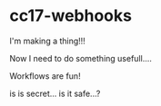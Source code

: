 # cc17-webhooks

I'm making a thing!!!

Now I need to do something usefull....

Workflows are fun!



is is secret...  is it safe...?
